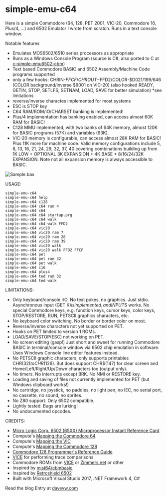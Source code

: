 # simple-emu-c64 #
Here is a simple Commodore (64, 128, PET 2001, VIC-20, Commodore 16, Plus/4, ...) and 6502 Emulator I wrote from scratch.  Runs in a text console window.

Notable features

* Emulates MOS6502/6510 series processors as appropriate
* Runs as a Windows Console Program (source is C#, also ported to C at [c-simple-emu6502-cbm](https://github.com/davervw/c-simple-emu6502-cbm))
* Text based Commodore BASIC and 6502 Assembly/Machine Code programs supported
* only a few hooks: CHRIN-$FFCF/CHROUT-$FFD2/COLOR-$D021/199/646 (COLOR background/inverse $9001 on VIC-20)
(also hooked READY, GETIN, STOP, SETLFS, SETNAM, LOAD, SAVE for better simulation) *see limitations
* reverse/inverse charactes implemented for most systems
* ESC is STOP key
* C64 RAM/ROM/IO/CHARSET banking is implemented!
* Plus/4 implementation has banking enabled, can access almost 60K RAM for BASIC!
* C128 MMU implemented, with two banks of 64K memory, almost 120K for BASIC programs (57K) and variables (63K).
* VIC-20 memory is configurable, can access almost 28K RAM for BASIC!  Plus 11K more for machine code. Valid memory configurations include 5, 8, 13, 16, 21, 24, 29, 32, 37, 40 covering combinations building up from 1K LOW + OPTIONAL 3K EXPANSION + 4K BASE + 8/16/24/32K EXPANSION.  Note not all expansion memory is always accessible to BASIC.

![Sample.bas](https://github.com/davervw/simple-emu-c64/raw/master/Sample.png)

USAGE:

    simple-emu-c64
    simple-emu-c64 help
    simple-emu-c64 c128
    simple-emu-c64 c64 ram 4
    simple-emu-c64 c64
    simple-emu-c64 c64 startup.prg
    simple-emu-c64 c64 walk
    simple-emu-c64 c64 walk FFD2
    simple-emu-c64 vic20
    simple-emu-c64 vic20 ram 7
    simple-emu-c64 vic20 ram 28
    simple-emu-c64 vic20 ram 39
    simple-emu-c64 vic20 walk
    simple-emu-c64 vic20 walk FFD2 FFCF
    simple-emu-c64 pet
    simple-emu-c64 pet ram 32
    simple-emu-c64 pet walk
    simple-emu-c64 c16
    simple-emu-c64 plus4
    simple-emu-c64 ted ram 32
    simple-emu-c64 ted walk

LIMITATIONS:

* Only keyboard/console I/O.  No text pokes, no graphics.  Just stdio.  Asynchronous input (GET K$) is implemented, and INPUT S$ works.  No special Commodore keys, e.g. function keys, cursor keys, color keys, STOP/RESTORE, RUN, PETSCII graphics characters, etc.  
* No keyboard color switching.  No border or border color on most.
* Reverse/inverse characters not yet supported on PET.
* Hooks on PET limited to version 1 ROMs.
* LOAD/SAVE/STOP(ESC) not working on PET.
* No screen editing (gasp!) Just short and sweet for running Commodore BASIC in terminal/console window via 6502 chip emulation in software.  Uses Windows Console line editor features instead.
* No PETSCII graphic characters, only supports printables CHR$(32) to CHR$(126).  But does support CHR$(147) for clear screen and Home/Left/Right/Up/Down characters too (output only).
* No timers.  No interrupts except BRK.  No NMI or RESTORE key.
* Loading and saving of files not currently implemented for PET (but Windows clipboard works!)
* No cartridge, no joystick, no paddles, no light pen, no IEC, no serial port, no cassette, no sound, no sprites.
* No Z80 support.  Only 6502 compatible.
* Lightly tested.  Bugs are lurking! 
* No undocumented opcodes.

CREDITS:

* [Micro Logic Corp. 6502 (65XX) Microprocessor Instant Reference Card](https://archive.org/details/6502MicroprocessorInstantReferenceCard)
* Compute's [Mapping the Commodore 64](https://archive.org/details/Compute_s_Mapping_the_Commodore_64)
* Compute's [Mapping the VIC](https://archive.org/details/COMPUTEs_Mapping_the_VIC_1984_COMPUTE_Publications)
* Compute's [Mapping the Commodore 128](https://archive.org/details/Compute_s_Mapping_the_Commodore_128)
* [Commodore 128 Programmer's Reference Guide](https://archive.org/details/C128_Programmers_Reference_Guide_1986_Bamtam_Books)
* [VICE](https://vice-emu.sourceforge.io/) for performing trace comparisons 
* Commodore ROMs from [VICE](https://vice-emu.sourceforge.io/) or [Zimmers.net](http://www.zimmers.net/anonftp/pub/cbm/firmware/computers/c64/) or other
* Inspired by [mist64/cbmbasic](https://github.com/mist64/cbmbasic)
* Inspired by [Retroshield 6502](http://www.8bitforce.com/projects/retroshield)
* Built with Microsoft Visual Studio 2017, .NET Framework 4, C#

Read the blog Entry at [davevw.com](https://techwithdave.davevw.com/2020/03/simple-emu-c64.html)
